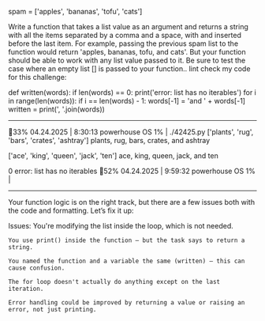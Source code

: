 spam = ['apples', 'bananas', 'tofu', 'cats']

Write a function that takes a list value as an argument and returns a string with all the items separated by a comma and a space, with and inserted before the last item. For example, passing the previous spam list to the function would return 'apples, bananas, tofu, and cats'. But your function should be able to work with any list value passed to it. Be sure to test the case where an empty list [] is passed to your function.. lint check my code for this challenge:  

def written(words):
    if len(words) == 0:
            print('error: list has no iterables')
    for i in range(len(words)):
        if i == len(words) - 1:
            words[-1] = 'and ' + words[-1]
            written = print(', '.join(words))
            <hr>
🔋33% 04.24.2025 | 8:30:13 
powerhouse OS 1% | ./42425.py
['plants', 'rug', 'bars', 'crates', 'ashtray']
plants, rug, bars, crates, and ashtray


['ace', 'king', 'queen', 'jack', 'ten']
ace, king, queen, jack, and ten


0
error: list has no iterables
🔋52% 04.24.2025 | 9:59:32 
powerhouse OS 1% | <hr>
Your function logic is on the right track, but there are a few issues both with the code and formatting. Let’s fix it up:

Issues:
    You're modifying the list inside the loop, which is not needed.

    You use print() inside the function — but the task says to return a string.

    You named the function and a variable the same (written) — this can cause confusion.

    The for loop doesn't actually do anything except on the last iteration.

    Error handling could be improved by returning a value or raising an error, not just printing.            